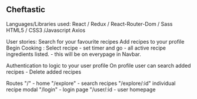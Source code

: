 Cheftastic
-----------------

Languages/Libraries used:
React / Redux / React-Router-Dom / Sass 
HTML5 / CSS3 /Javascript
Axios

User stories:
Search for your favourite recipes
Add recipes to your profile
Begin Cooking : Select recipe - set timer and go - all active recipe ingredients listed. - this will be on everypage in Navbar.

Authentication to logic to your user profile
On profile user can search added recipes - Delete added recipes

Routes
"/" - home
"/explore" - search recipes
"/explore/:id" individual recipe modal
"/login" - login page
"/user/:id - user homepage